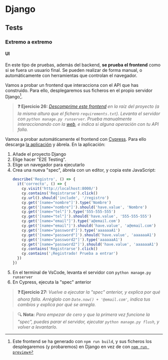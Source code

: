 # Django
## Tests
### Extremo a extremo
#### UI

En este tipo de pruebas, además del backend, **se prueba el frontend** como si se fuera un usuario final. Se pueden realizar de forma manual, o automáticamente con herramientas que controlan el navegador.

Vamos a probar un frontend que interacciona con el API que has construido. Para ello, desplegaremos sus ficheros en el propio servidor Django[^1].

> **❓ Ejercicio 26:** _[Descomprime este frontend](./files/web.zip) en la raíz del proyecto (a la misma altura que el fichero `requirements.txt`). Levanta el servidor con `python manage.py runserver`. Prueba manualmente interaccionando con la [web](http://127.0.0.1:8000), e indica si alguna operación con tu API falla._

Vamos a probar automáticamente el frontend con [Cypress](https://www.cypress.io/). Para ello descarga [la aplicación](https://download.cypress.io/app) y ábrela. En la aplicación:
1. Añade el proyecto Django
2. Elige hacer "E2E Testing". 
3. Elige un navegador para ejecutarlo
4. Crea una nueva "spec", ábrela con un editor, y copia este JavaScript:
   ```js
   describe('Registro', () => {
     it('correcto', () => {
       cy.visit('http://localhost:8000/')
       cy.contains('Registrarse').click()
       cy.url().should('include', '/registro')
       cy.get('[name="nombre"]').type('Nombre')
       cy.get('[name="nombre"]').should('have.value', 'Nombre')
       cy.get('[name="tel"]').type('555-555-555')
       cy.get('[name="tel"]').should('have.value', '555-555-555')
       cy.get('[name="email"]').type('a@email.com')
       cy.get('[name="email"]').should('have.value', 'a@email.com')
       cy.get('[name="password"]').type('aaaaaaA1')
       cy.get('[name="password"]').should('have.value', 'aaaaaaA1')
       cy.get('[name="password2"]').type('aaaaaaA1')
       cy.get('[name="password2"]').should('have.value', 'aaaaaaA1')
       cy.contains('Registrarse').click()
       cy.contains('¡Registrado! Prueba a entrar')
     })
   })
   ```
6. En el terminal de VsCode, levanta el servidor con `python manage.py runserver`
7. En Cypress, ejecuta la "spec" anterior

> **❓ Ejercicio 27:** _Vuelve a ejecutar la "spec" anterior, y explica por qué ahora falla. Arréglalo con `Date.now() + '@email.com'`, indica tus cambios y explica por qué se arregla._

> 🔍 **Nota:** _Para empezar de cero y que la primera vez funcione la "spec", puedes parar el servidor, ejecutar `python manage.py flush`, y volver a levantarlo._



[^1]: Este frontend se ha generado con `npm run build`, y sus ficheros los desplegaremos (y probaremos) en Django en vez de con [`npm run preview`](../react-frameworks/construccion.md)